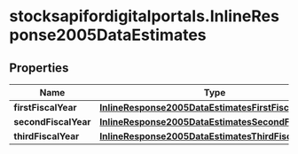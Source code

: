 # stocksapifordigitalportals.InlineResponse2005DataEstimates

## Properties

Name | Type | Description | Notes
------------ | ------------- | ------------- | -------------
**firstFiscalYear** | [**InlineResponse2005DataEstimatesFirstFiscalYear**](InlineResponse2005DataEstimatesFirstFiscalYear.md) |  | [optional] 
**secondFiscalYear** | [**InlineResponse2005DataEstimatesSecondFiscalYear**](InlineResponse2005DataEstimatesSecondFiscalYear.md) |  | [optional] 
**thirdFiscalYear** | [**InlineResponse2005DataEstimatesThirdFiscalYear**](InlineResponse2005DataEstimatesThirdFiscalYear.md) |  | [optional] 


